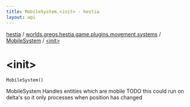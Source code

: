 ```yaml
---
title: MobileSystem.<init> - hestia
layout: api
---
```


<div class='api-docs-breadcrumbs'><a href="../../index.html">hestia</a> / <a href="../index.html">worlds.gregs.hestia.game.plugins.movement.systems</a> / <a href="index.html">MobileSystem</a> / <a href="./-init-.html">&lt;init&gt;</a></div>

# &lt;init&gt;

<div class="signature"><code><span class="identifier">MobileSystem</span><span class="symbol">(</span><span class="symbol">)</span></code></div>

MobileSystem
Handles entities which are mobile
TODO this could run on delta's so it only processes when position has changed

